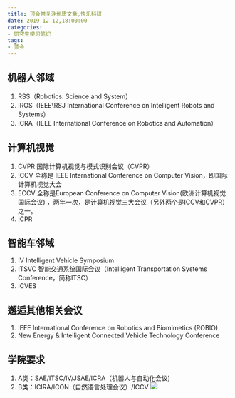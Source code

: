 ```yaml
---
title: 顶会常关注优质文章,快乐科研
date: 2019-12-12,18:00:00
categories:
- 研究生学习笔记
tags:
- 顶会
---
```


## 机器人邻域
1. RSS（Robotics: Science and System）
2. IROS（IEEE\RSJ International Conference on Intelligent Robots and Systems）
3. ICRA（IEEE International Conference on Robotics and Automation）

## 计算机视觉
1. CVPR 国际计算机视觉与模式识别会议（CVPR）
2. ICCV 全称是 IEEE International Conference on Computer Vision，即国际计算机视觉大会
3. ECCV 全称是European Conference on Computer Vision(欧洲计算机视觉国际会议) ，两年一次，是计算机视觉三大会议（另外两个是ICCV和CVPR）之一。
4. ICPR

## 智能车邻域
1. IV Intelligent Vehicle Symposium
2. ITSVC 智能交通系统国际会议（Intelligent Transportation Systems Conference，简称ITSC）
3. ICVES

## 邂逅其他相关会议
1. IEEE International Conference on Robotics and Biomimetics (ROBIO)
2. New Energy & Intelligent Connected Vehicle Technology Conference

## 学院要求
1. A类：SAE/ITSC/IV/JSAE/ICRA（机器人与自动化会议)
2. B类：ICIRA/ICON（自然语言处理会议）/ICCV
![](1.png)
